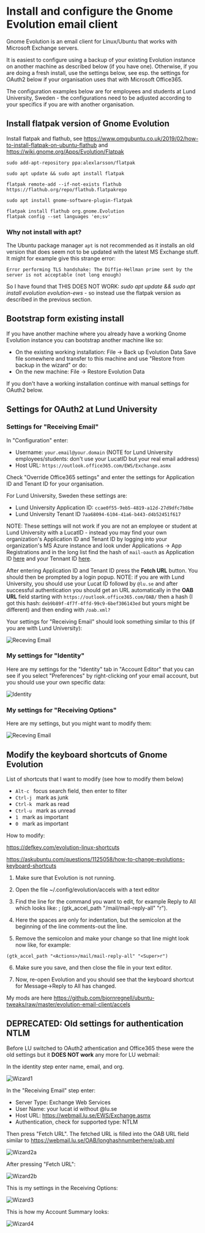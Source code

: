 # Install and configure the Gnome Evolution email client

Gnome Evolution is an email client for Linux/Ubuntu that works with Microsoft Exchange servers.

It is easiest to configure using a backup of your existing Evolution instance on another machine as described below (if you have one). Otherwise, if you are doing a fresh install, use the settings below, see esp. the settings for OAuth2 below if your organisation uses that with Microsoft Office365. 

The configuration examples below are for employees and students at Lund University, Sweden - the configurations need to be adjusted according to your specifics if you are with another organisation.

## Install flatpak version of Gnome Evolution

Install flatpak and flathub, see  https://www.omgubuntu.co.uk/2019/02/how-to-install-flatpak-on-ubuntu-flathub and https://wiki.gnome.org/Apps/Evolution/Flatpak
```
sudo add-apt-repository ppa:alexlarsson/flatpak

sudo apt update && sudo apt install flatpak

flatpak remote-add --if-not-exists flathub https://flathub.org/repo/flathub.flatpakrepo

sudo apt install gnome-software-plugin-flatpak

flatpak install flathub org.gnome.Evolution
flatpak config --set languages 'en;sv'

```


### Why not install with apt?

The Ubuntu package manager `apt` is not recommended as it installs an old version that does seem not to be updated with the latest MS Exchange stuff. It might for example give this strange error: 

`Error performing TLS handshake: The Diffie-Hellman prime sent by the server is not acceptable (not long enough)`

So I have found that THIS DOES NOT WORK: *sudo apt update && sudo apt install evolution evolution-ews* - so instead use the flatpak version as described in the previous section.


## Bootstrap form existing install

If you have another machine where you already have a working Gnome Evolution instance you can bootstrap another machine like so:
   * On the existing working installation: File -> Back up Evolution Data
Save file somewhere and transfer to this machine and use "Restore from backup in the wizard" or do:
   * On the new machine: File -> Restore Evolution Data

If you don't have a working installation continue with manual settings for OAuth2 below.


## Settings for OAuth2 at Lund University

### Settings for "Receiving Email" 

In "Configuration" enter:
* Username: `your.email@your.domain`  (NOTE for Lund University employees/students: don't use your LucatID but your real email address)
* Host URL: `https://outlook.office365.com/EWS/Exchange.asmx`

Check "Override Office365 settings" and enter the settings for Application ID and Tenant ID for your organisation. 

For Lund University, Sweden these settings are:

* Lund University Application ID: `ccae0f55-9eb5-4819-a12d-27d9dfc7b8be` 
* Lund University Tenant ID `7aa68094-6104-41a6-b443-d4b52451f617`

NOTE: These settings will not work if you are not an employee or student at Lund University with a LucatID - instead you may find your own organization's Application ID and Tenant ID by logging into your organization's MS Azure instance and look under Applications -> App Registrations and in the long list find the hash of `mail-oauth` as Application ID  [here](https://entra.microsoft.com/#view/Microsoft_AAD_RegisteredApps/ApplicationsListBlade/quickStartType~/null/sourceType/Microsoft_AAD_IAM )  and your Tennant ID [here](https://entra.microsoft.com/#view/Microsoft_AAD_IAM/TenantOverview.ReactView).

After entering Application ID and Tenant ID press the **Fetch URL** button. You should then be prompted by a login popup. NOTE: if you are with Lund University, you should use your Lucat ID followd by `@lu.se` and after successful authentication you should get an URL automatically in the **OAB URL** field starting with `https://outlook.office365.com/OAB/` then a hash (I got this hash: `deb9b89f-4f7f-4ffd-99c9-6bef306143ed` but yours might be different) and then ending with `/oab.xml?`

Your settings for "Receiving Email" should look something similar to this (if you are with Lund University):

![Receving Email](receiving-email.png)


### My settings for "Identity"

Here are my settings for the "Identity" tab in "Account Editor" that you can see if you select "Preferences" by right-clicking onf your email account, but you should use your own specific data:

![Identity](identity.png) 


### My settings for "Receiving Options"

Here are my settings, but you might want to modify them:

![Receving Email](receiving-options.png)




## Modify the keyboard shortcuts of Gnome Evolution

List of shortcuts that I want to modify (see how to modify them below)

* `Alt-c ` focus search field, then enter to filter
* `Ctrl-j ` mark as junk
* `Ctrl-k ` mark as read
* `Ctrl-u ` mark as unread
* `1 ` mark as important
* `0 ` mark as important

How to modify:

https://defkey.com/evolution-linux-shortcuts

https://askubuntu.com/questions/1125058/how-to-change-evolutions-keyboard-shortcuts

1. Make sure that Evolution is not running.

2. Open the file ~/.config/evolution/accels with a text editor

3. Find the line for the command you want to edit, for example Reply to All which looks like:
; (gtk_accel_path "<Actions>/mail/mail-reply-all" "<Primary><Shift>r").

4. Here the spaces are only for indentation, but the semicolon at the beginning of the line comments-out the line.

5. Remove the semicolon and make your change so that line might look now like, for example: 
```
(gtk_accel_path "<Actions>/mail/mail-reply-all" "<Super>r")
```
6. Make sure you save, and then close the file in your text editor.

7. Now, re-open Evolution and you should see that the keyboard shortcut for Message->Reply to All has changed.

My mods are here https://github.com/bjornregnell/ubuntu-tweaks/raw/master/evolution-email-client/accels 


## DEPRECATED: Old settings for authentication NTLM

Before LU switched to OAuth2 athentication and Office365 these were the old settings but it **DOES NOT work** any more for LU webmail:

In the identity step enter name, email, and org.

![Wizard1](wizard1-identity.png)

In the "Receiving Email" step enter:

* Server Type: Exchange Web Services
* User Name: your lucat id without @lu.se
* Host URL: https://webmail.lu.se/EWS/Exchange.asmx
* Authentication, check for supported type: NTLM

Then press "Fetch URL".
The fetched URL is filled into the OAB URL field similar to 
https://webmail.lu.se/OAB/longhashnumberhere/oab.xml

![Wizard2a](wizard2a-receiving-email-before-fetch-url.png)

After pressing "Fetch URL":

![Wizard2b](wizard2b-receiving-email-after-fetch-url.png)

This is my settings in the Receiving Options:

![Wizard3](wizard3-receiving-options.png)

This is how my Account Summary looks:

![Wizard4](wizard4-account-summary.png)
